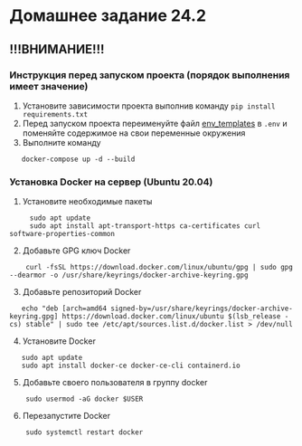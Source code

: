 # Домашнее задание 24.2

## !!!ВНИМАНИЕ!!! ##
### Инструкция перед запуском проекта (порядок выполнения имеет значение)

1. Установите зависимости проекта выполнив команду `pip install requirements.txt`
2. Перед запуском проекта переименуйте файл [env_templates](.env) в `.env` и поменяйте содержимое на свои переменные окружения
3. Выполните команду
```shell
   docker-compose up -d --build
```


### Установка Docker на сервер (Ubuntu 20.04)
1. Установите необходимые пакеты
```shell
     sudo apt update
     sudo apt install apt-transport-https ca-certificates curl software-properties-common
```
2. Добавьте GPG ключ Docker
```shell
    curl -fsSL https://download.docker.com/linux/ubuntu/gpg | sudo gpg --dearmor -o /usr/share/keyrings/docker-archive-keyring.gpg
```
3. Добавьте репозиторий Docker
```shell
   echo "deb [arch=amd64 signed-by=/usr/share/keyrings/docker-archive-keyring.gpg] https://download.docker.com/linux/ubuntu $(lsb_release -cs) stable" | sudo tee /etc/apt/sources.list.d/docker.list > /dev/null
```
4. Установите Docker
```shell
   sudo apt update
   sudo apt install docker-ce docker-ce-cli containerd.io
```
5. Добавьте своего пользователя в группу docker
```shell
    sudo usermod -aG docker $USER
```
6. Перезапустите Docker
```shell
    sudo systemctl restart docker
```